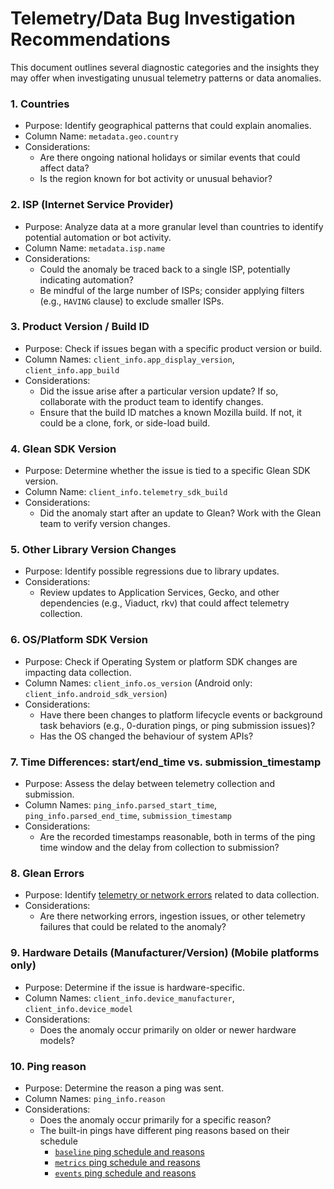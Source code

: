 # Telemetry/Data Bug Investigation Recommendations

This document outlines several diagnostic categories and the insights they may offer when investigating unusual telemetry patterns or data anomalies.

### 1\. Countries

* Purpose: Identify geographical patterns that could explain anomalies.
* Column Name: `metadata.geo.country`
* Considerations:
  * Are there ongoing national holidays or similar events that could affect data?
  * Is the region known for bot activity or unusual behavior?

### 2\. ISP (Internet Service Provider)

* Purpose: Analyze data at a more granular level than countries to identify potential automation or bot activity.
* Column Name: `metadata.isp.name`
* Considerations:
  * Could the anomaly be traced back to a single ISP, potentially indicating automation?
  * Be mindful of the large number of ISPs; consider applying filters (e.g., `HAVING` clause) to exclude smaller ISPs.

### 3\. Product Version / Build ID

* Purpose: Check if issues began with a specific product version or build.
* Column Names: `client_info.app_display_version`, `client_info.app_build`
* Considerations:
  * Did the issue arise after a particular version update? If so, collaborate with the product team to identify changes.
  * Ensure that the build ID matches a known Mozilla build. If not, it could be a clone, fork, or side-load build.

### 4\. Glean SDK Version

* Purpose: Determine whether the issue is tied to a specific Glean SDK version.
* Column Name: `client_info.telemetry_sdk_build`
* Considerations:
  * Did the anomaly start after an update to Glean? Work with the Glean team to verify version changes.

### 5\. Other Library Version Changes

* Purpose: Identify possible regressions due to library updates.
* Considerations:
  * Review updates to Application Services, Gecko, and other dependencies (e.g., Viaduct, rkv) that could affect telemetry collection.

### 6\. OS/Platform SDK Version

* Purpose: Check if Operating System or platform SDK changes are impacting data collection.
* Column Names: `client_info.os_version` (Android only: `client_info.android_sdk_version`)
* Considerations:
  * Have there been changes to platform lifecycle events or background task behaviors (e.g., 0-duration pings, or ping submission issues)?
  * Has the OS changed the behaviour of system APIs?

### 7\. Time Differences: start/end\_time vs. submission\_timestamp

* Purpose: Assess the delay between telemetry collection and submission.
* Column Names: `ping_info.parsed_start_time`, `ping_info.parsed_end_time`, `submission_timestamp`
* Considerations:
  * Are the recorded timestamps reasonable, both in terms of the ping time window and the delay from collection to submission?

### 8\. Glean Errors

* Purpose: Identify [telemetry or network errors](../../metrics/error-reporting.md) related to data collection.
* Considerations:
  * Are there networking errors, ingestion issues, or other telemetry failures that could be related to the anomaly?

### 9\. Hardware Details (Manufacturer/Version) (Mobile platforms only)

* Purpose: Determine if the issue is hardware-specific.
* Column Names: `client_info.device_manufacturer`, `client_info.device_model`
* Considerations:
  * Does the anomaly occur primarily on older or newer hardware models?

### 10\. Ping reason

* Purpose: Determine the reason a ping was sent.
* Column Names: `ping_info.reason`
* Considerations:
  * Does the anomaly occur primarily for a specific reason?
  * The built-in pings have different ping reasons based on their schedule
    * [`baseline` ping schedule and reasons](../../pings/baseline.md#scheduling)
    * [`metrics` ping schedule and reasons](../../pings/metrics.md#scheduling)
    * [`events` ping schedule and reasons](../../pings/events.md#scheduling)
